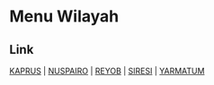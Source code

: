 # Menu Wilayah

## Link

[KAPRUS](https://github.com/gigit-pemilu/pemilu-2024-92-papua-barat/tree/main/pilpres/hitung-suara/sub/92-papua-barat/sub/07-teluk-wondama/sub/13-soug-jaya/sub/2001-kaprus)
 | 
[NUSPAIRO](https://github.com/gigit-pemilu/pemilu-2024-92-papua-barat/tree/main/pilpres/hitung-suara/sub/92-papua-barat/sub/07-teluk-wondama/sub/13-soug-jaya/sub/2005-nuspairo)
 | 
[REYOB](https://github.com/gigit-pemilu/pemilu-2024-92-papua-barat/tree/main/pilpres/hitung-suara/sub/92-papua-barat/sub/07-teluk-wondama/sub/13-soug-jaya/sub/2003-reyob)
 | 
[SIRESI](https://github.com/gigit-pemilu/pemilu-2024-92-papua-barat/tree/main/pilpres/hitung-suara/sub/92-papua-barat/sub/07-teluk-wondama/sub/13-soug-jaya/sub/2004-siresi)
 | 
[YARMATUM](https://github.com/gigit-pemilu/pemilu-2024-92-papua-barat/tree/main/pilpres/hitung-suara/sub/92-papua-barat/sub/07-teluk-wondama/sub/13-soug-jaya/sub/2002-yarmatum)

